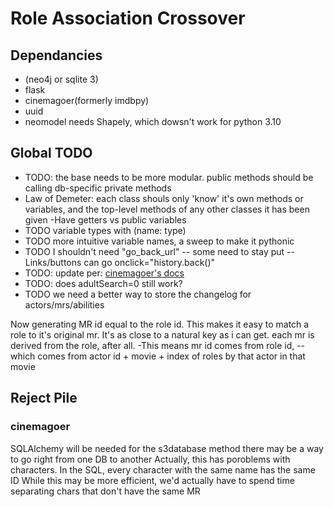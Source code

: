 # Role Association Crossover

## Dependancies

- (neo4j or sqlite 3)
- flask
- cinemagoer(formerly imdbpy)
- uuid
- neomodel needs Shapely, which dowsn't work for python 3.10

## Global TODO

- TODO: the base needs to be more modular. public methods should be calling db-specific private methods
- Law of Demeter: each class shouls only 'know' it's own methods or variables, and the top-level methods
of any other classes it has been given
-Have getters vs public variables
- TODO variable types with (name: type)
- TODO more intuitive variable names, a sweep to make it pythonic
- TODO I shouldn't need "go_back_url"
-- some need to stay put
-- Links/buttons can go onclick="history.back()"
- TODO: update per: [cinemagoer's docs](https://cinemagoer.readthedocs.io/en/latest/)
- TODO: does adultSearch=0 still work?
- TODO we need a better way to store the changelog for actors/mrs/abilities

Now generating MR id equal to the role id. This makes it easy to match a role to it's original mr. It's as close to a natural key as i can get. each mr is derived from the role, after all. -This means mr id comes from role id, --which comes from actor id + movie + index of roles by that actor in that movie

## Reject Pile

### cinemagoer

SQLAlchemy will be needed for the s3database method there may be a way to go right from one DB to another Actually, this has poroblems with characters. In the SQL, every character with the same name has the same ID While this may be more efficient, we'd actually have to spend time separating chars that don't have the same MR

